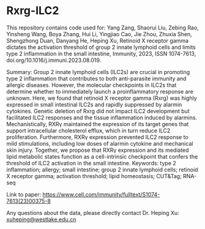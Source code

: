 # Rxrg-ILC2
    
This repository contains code used for:   Yang Zang, Shaorui Liu, Zebing Rao, Yinsheng Wang, Boya Zhang, Hui Li, Yingjiao Cao, Jie Zhou, Zhuxia Shen, Shengzhong Duan, Danyang He, Heping Xu,
Retinoid X receptor gamma dictates the activation threshold of group 2 innate lymphoid cells and limits type 2 inflammation in the small intestine,
Immunity, 2023, ISSN 1074-7613, doi.org/10.1016/j.immuni.2023.08.019.

Summary: 
Group 2 innate lymphoid cells (ILC2s) are crucial in promoting type 2 inflammation that contributes to both anti-parasite immunity and allergic diseases. However, the molecular checkpoints in ILC2s that determine whether to immediately launch a proinflammatory response are unknown. Here, we found that retinoid X receptor gamma (Rxrg) was highly expressed in small intestinal ILC2s and rapidly suppressed by alarmin cytokines. Genetic deletion of Rxrg did not impact ILC2 development but facilitated ILC2 responses and the tissue inflammation induced by alarmins. Mechanistically, RXRγ maintained the expression of its target genes that support intracellular cholesterol efflux, which in turn reduce ILC2 proliferation. Furthermore, RXRγ expression prevented ILC2 response to mild stimulations, including low doses of alarmin cytokine and mechanical skin injury. Together, we propose that RXRγ expression and its mediated lipid metabolic states function as a cell-intrinsic checkpoint that confers the threshold of ILC2 activation in the small intestine.
Keywords: type 2 inflammation; allergy; small intestine; group 2 innate lymphoid cells; retinoid X receptor gamma; activation threshold; lipid homeostasis; CUT&Tag; RNA-seq


Link to paper: https://www.cell.com/immunity/fulltext/S1074-7613(23)00375-8  

Any questions about the data, please directly contact Dr. Heping Xu: xuheping@westlake.edu.cn  
